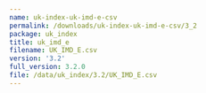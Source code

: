 ```yaml
---
name: uk-index-uk-imd-e-csv
permalink: /downloads/uk-index-uk-imd-e-csv/3_2
package: uk_index
title: uk_imd_e
filename: UK_IMD_E.csv
version: '3.2'
full_version: 3.2.0
file: /data/uk_index/3.2/UK_IMD_E.csv
---
```

